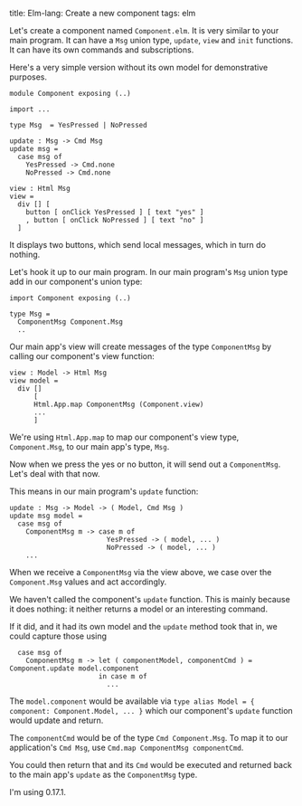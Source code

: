 title: Elm-lang: Create a new component
tags: elm

Let's create a component named `Component.elm`. It is very similar to your main program. It can have a `Msg` union type, `update`, `view` and `init` functions. It can have its own commands and subscriptions. 

Here's a very simple version without its own model for demonstrative purposes.

    module Component exposing (..)
    
    import ...
    
    type Msg  = YesPressed | NoPressed
    
    update : Msg -> Cmd Msg
    update msg = 
      case msg of 
        YesPressed -> Cmd.none
        NoPressed -> Cmd.none
    
    view : Html Msg
    view = 
      div [] [
        button [ onClick YesPressed ] [ text "yes" ]
        , button [ onClick NoPressed ] [ text "no" ]
      ]

It displays two buttons, which send local messages, which in turn do nothing. 

Let's hook it up to our main program. In our main program's `Msg` union type add in our component's union type:

    import Component exposing (..)

    type Msg =
      ComponentMsg Component.Msg
      ..

Our main app's view will create messages of the type `ComponentMsg` by calling our component's view function:

    view : Model -> Html Msg
    view model =
      div []
          [
          Html.App.map ComponentMsg (Component.view)
          ...
          ]

We're using `Html.App.map` to map our component's view type, `Component.Msg`, to our main app's type, `Msg`.

Now when we press the yes or no button, it will send out a `ComponentMsg`. Let's deal with that now.

This means in our main program's `update` function:

    update : Msg -> Model -> ( Model, Cmd Msg )
    update msg model =
      case msg of
        ComponentMsg m -> case m of 
                            YesPressed -> ( model, ... )
                            NoPressed -> ( model, ... )
        ...

When we receive a `ComponentMsg` via the view above, we case over the `Component.Msg` values and act accordingly.

We haven't called the component's `update` function. This is mainly because it does nothing: it neither returns a model or an interesting command.

If it did, and it had its own model and the `update` method took that in,  we could capture those using

      case msg of
        ComponentMsg m -> let ( componentModel, componentCmd ) = Component.update model.component
                          in case m of 
                            ...

The `model.component` would be available via `type alias Model = { component: Component.Model, ... }` which our component's `update` function would update and return.

The `componentCmd` would be of the type `Cmd Component.Msg`. To map it to our application's `Cmd Msg`, use `Cmd.map ComponentMsg componentCmd`.

You could then return that and its `Cmd` would be executed and returned back to the main app's `update` as the `ComponentMsg` type.

I'm using 0.17.1.
